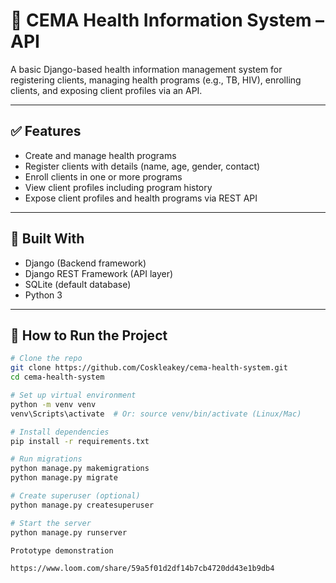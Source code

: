 # 🏥 CEMA Health Information System – API

A basic Django-based health information management system for registering clients, managing health programs (e.g., TB, HIV), enrolling clients, and exposing client profiles via an API.

---

## ✅ Features

- Create and manage health programs
- Register clients with details (name, age, gender, contact)
- Enroll clients in one or more programs
- View client profiles including program history
- Expose client profiles and health programs via REST API

---

## 🔧 Built With

- Django (Backend framework)
- Django REST Framework (API layer)
- SQLite (default database)
- Python 3

---

## 🚀 How to Run the Project

```bash
# Clone the repo
git clone https://github.com/Coskleakey/cema-health-system.git
cd cema-health-system

# Set up virtual environment
python -m venv venv
venv\Scripts\activate  # Or: source venv/bin/activate (Linux/Mac)

# Install dependencies
pip install -r requirements.txt

# Run migrations
python manage.py makemigrations
python manage.py migrate

# Create superuser (optional)
python manage.py createsuperuser

# Start the server
python manage.py runserver

Prototype demonstration 

https://www.loom.com/share/59a5f01d2df14b7cb4720dd43e1b9db4
